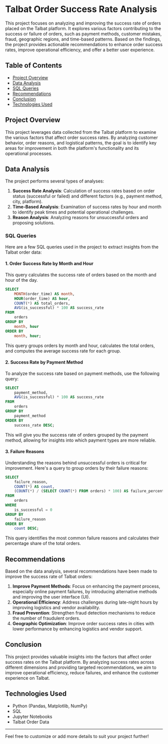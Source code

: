 # Talbat Order Success Rate Analysis

This project focuses on analyzing and improving the success rate of orders placed on the Talbat platform. It explores various factors contributing to the success or failure of orders, such as payment methods, customer mistakes, fraud, geographic regions, and time-based patterns. Based on the findings, the project provides actionable recommendations to enhance order success rates, improve operational efficiency, and offer a better user experience.

## Table of Contents
- [Project Overview](#project-overview)
- [Data Analysis](#data-analysis)
- [SQL Queries](#sql-queries)
- [Recommendations](#recommendations)
- [Conclusion](#conclusion)
- [Technologies Used](#technologies-used)

## Project Overview

This project leverages data collected from the Talbat platform to examine the various factors that affect order success rates. By analyzing customer behavior, order reasons, and logistical patterns, the goal is to identify key areas for improvement in both the platform's functionality and its operational processes.

## Data Analysis

The project performs several types of analyses:
1. **Success Rate Analysis**: Calculation of success rates based on order status (successful or failed) and different factors (e.g., payment method, city, platform).
2. **Time-Based Analysis**: Examination of success rates by hour and month to identify peak times and potential operational challenges.
3. **Reason Analysis**: Analyzing reasons for unsuccessful orders and proposing solutions.

### SQL Queries

Here are a few SQL queries used in the project to extract insights from the Talbat order data:

#### 1. **Order Success Rate by Month and Hour**
This query calculates the success rate of orders based on the month and hour of the day.

```sql
SELECT
    MONTH(order_time) AS month,
    HOUR(order_time) AS hour,
    COUNT(*) AS total_orders,
    AVG(is_successful) * 100 AS success_rate
FROM
    orders
GROUP BY
    month, hour
ORDER BY
    month, hour;
```

This query groups orders by month and hour, calculates the total orders, and computes the average success rate for each group.

#### 2. **Success Rate by Payment Method**
To analyze the success rate based on payment methods, use the following query:

```sql
SELECT
    payment_method,
    AVG(is_successful) * 100 AS success_rate
FROM
    orders
GROUP BY
    payment_method
ORDER BY
    success_rate DESC;
```

This will give you the success rate of orders grouped by the payment method, allowing for insights into which payment types are more reliable.

#### 3. **Failure Reasons**
Understanding the reasons behind unsuccessful orders is critical for improvement. Here's a query to group orders by their failure reasons:

```sql
SELECT
    failure_reason,
    COUNT(*) AS count,
    (COUNT(*) / (SELECT COUNT(*) FROM orders) * 100) AS failure_percentage
FROM
    orders
WHERE
    is_successful = 0
GROUP BY
    failure_reason
ORDER BY
    count DESC;
```

This query identifies the most common failure reasons and calculates their percentage share of the total orders.

## Recommendations

Based on the data analysis, several recommendations have been made to improve the success rate of Talbat orders:

1. **Improve Payment Methods**: Focus on enhancing the payment process, especially online payment failures, by introducing alternative methods and improving the user interface (UI).
2. **Operational Efficiency**: Address challenges during late-night hours by improving logistics and vendor availability.
3. **Fraud Prevention**: Strengthen fraud detection mechanisms to reduce the number of fraudulent orders.
4. **Geographic Optimization**: Improve order success rates in cities with lower performance by enhancing logistics and vendor support.

## Conclusion

This project provides valuable insights into the factors that affect order success rates on the Talbat platform. By analyzing success rates across different dimensions and providing targeted recommendations, we aim to improve operational efficiency, reduce failures, and enhance the customer experience on Talbat.

## Technologies Used
- Python (Pandas, Matplotlib, NumPy)
- SQL
- Jupyter Notebooks
- Talbat Order Data

---

Feel free to customize or add more details to suit your project further!
